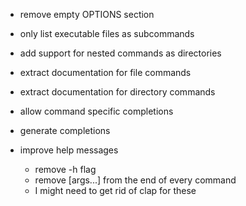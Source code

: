 - remove empty OPTIONS section

- only list executable files as subcommands
- add support for nested commands as directories
- extract documentation for file commands
- extract documentation for directory commands
- allow command specific completions
- generate completions
- improve help messages
  - remove -h flag
  - remove [args...] from the end of every command
  - I might need to get rid of clap for these
